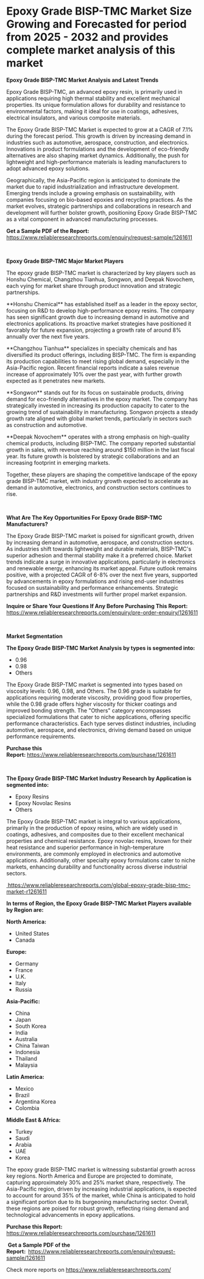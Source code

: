 <p><h1>Epoxy Grade BISP-TMC Market Size Growing and Forecasted for period from 2025 - 2032 and provides complete market analysis of this market</h1></p><p><strong>Epoxy Grade BISP-TMC Market Analysis and Latest Trends</strong></p>
<p><p>Epoxy Grade BISP-TMC, an advanced epoxy resin, is primarily used in applications requiring high thermal stability and excellent mechanical properties. Its unique formulation allows for durability and resistance to environmental factors, making it ideal for use in coatings, adhesives, electrical insulators, and various composite materials. </p><p>The Epoxy Grade BISP-TMC Market is expected to grow at a CAGR of 7.1% during the forecast period. This growth is driven by increasing demand in industries such as automotive, aerospace, construction, and electronics. Innovations in product formulations and the development of eco-friendly alternatives are also shaping market dynamics. Additionally, the push for lightweight and high-performance materials is leading manufacturers to adopt advanced epoxy solutions. </p><p>Geographically, the Asia-Pacific region is anticipated to dominate the market due to rapid industrialization and infrastructure development. Emerging trends include a growing emphasis on sustainability, with companies focusing on bio-based epoxies and recycling practices. As the market evolves, strategic partnerships and collaborations in research and development will further bolster growth, positioning Epoxy Grade BISP-TMC as a vital component in advanced manufacturing processes.</p></p>
<p><strong>Get a Sample PDF of the Report:&nbsp;</strong> <a href="https://www.reliableresearchreports.com/enquiry/request-sample/1261611?utm_campaign=3359&utm_medium=2&utm_source=Github&utm_content=ia&utm_term=03042025&utm_id=epoxy-grade-bisp-tmc">https://www.reliableresearchreports.com/enquiry/request-sample/1261611</a></p>
<p>&nbsp;</p>
<p><strong>Epoxy Grade BISP-TMC Major Market Players</strong></p>
<p><p>The epoxy grade BISP-TMC market is characterized by key players such as Honshu Chemical, Changzhou Tianhua, Songwon, and Deepak Novochem, each vying for market share through product innovation and strategic partnerships.</p><p>**Honshu Chemical** has established itself as a leader in the epoxy sector, focusing on R&D to develop high-performance epoxy resins. The company has seen significant growth due to increasing demand in automotive and electronics applications. Its proactive market strategies have positioned it favorably for future expansion, projecting a growth rate of around 8% annually over the next five years.</p><p>**Changzhou Tianhua** specializes in specialty chemicals and has diversified its product offerings, including BISP-TMC. The firm is expanding its production capabilities to meet rising global demand, especially in the Asia-Pacific region. Recent financial reports indicate a sales revenue increase of approximately 10% over the past year, with further growth expected as it penetrates new markets.</p><p>**Songwon** stands out for its focus on sustainable products, driving demand for eco-friendly alternatives in the epoxy market. The company has strategically invested in increasing its production capacity to cater to the growing trend of sustainability in manufacturing. Songwon projects a steady growth rate aligned with global market trends, particularly in sectors such as construction and automotive.</p><p>**Deepak Novochem** operates with a strong emphasis on high-quality chemical products, including BISP-TMC. The company reported substantial growth in sales, with revenue reaching around $150 million in the last fiscal year. Its future growth is bolstered by strategic collaborations and an increasing footprint in emerging markets.</p><p>Together, these players are shaping the competitive landscape of the epoxy grade BISP-TMC market, with industry growth expected to accelerate as demand in automotive, electronics, and construction sectors continues to rise.</p></p>
<p>&nbsp;</p>
<p><strong>What Are The Key Opportunities For Epoxy Grade BISP-TMC Manufacturers?</strong></p>
<p><p>The Epoxy Grade BISP-TMC market is poised for significant growth, driven by increasing demand in automotive, aerospace, and construction sectors. As industries shift towards lightweight and durable materials, BISP-TMC's superior adhesion and thermal stability make it a preferred choice. Market trends indicate a surge in innovative applications, particularly in electronics and renewable energy, enhancing its market appeal. Future outlook remains positive, with a projected CAGR of 6-8% over the next five years, supported by advancements in epoxy formulations and rising end-user industries focused on sustainability and performance enhancements. Strategic partnerships and R&D investments will further propel market expansion.</p></p>
<p><strong>Inquire or Share Your Questions If Any Before Purchasing This Report:</strong> <a href="https://www.reliableresearchreports.com/enquiry/pre-order-enquiry/1261611?utm_campaign=3359&utm_medium=2&utm_source=Github&utm_content=ia&utm_term=03042025&utm_id=epoxy-grade-bisp-tmc">https://www.reliableresearchreports.com/enquiry/pre-order-enquiry/1261611</a></p>
<p>&nbsp;</p>
<p><strong>Market Segmentation</strong></p>
<p><strong>The Epoxy Grade BISP-TMC Market Analysis by types is segmented into:</strong></p>
<p><ul><li>0.96</li><li>0.98</li><li>Others</li></ul></p>
<p><p>The Epoxy Grade BISP-TMC market is segmented into types based on viscosity levels: 0.96, 0.98, and Others. The 0.96 grade is suitable for applications requiring moderate viscosity, providing good flow properties, while the 0.98 grade offers higher viscosity for thicker coatings and improved bonding strength. The "Others" category encompasses specialized formulations that cater to niche applications, offering specific performance characteristics. Each type serves distinct industries, including automotive, aerospace, and electronics, driving demand based on unique performance requirements.</p></p>
<p><strong>Purchase this Report:&nbsp;</strong><a href="https://www.reliableresearchreports.com/purchase/1261611?utm_campaign=3359&utm_medium=2&utm_source=Github&utm_content=ia&utm_term=03042025&utm_id=epoxy-grade-bisp-tmc">https://www.reliableresearchreports.com/purchase/1261611</a></p>
<p>&nbsp;</p>
<p><strong>The Epoxy Grade BISP-TMC Market Industry Research by Application is segmented into:</strong></p>
<p><ul><li>Epoxy Resins</li><li>Epoxy Novolac Resins</li><li>Others</li></ul></p>
<p><p>The Epoxy Grade BISP-TMC market is integral to various applications, primarily in the production of epoxy resins, which are widely used in coatings, adhesives, and composites due to their excellent mechanical properties and chemical resistance. Epoxy novolac resins, known for their heat resistance and superior performance in high-temperature environments, are commonly employed in electronics and automotive applications. Additionally, other specialty epoxy formulations cater to niche markets, enhancing durability and functionality across diverse industrial sectors.</p></p>
<p><a href="https://www.reliableresearchreports.com/global-epoxy-grade-bisp-tmc-market-r1261611?utm_campaign=3359&utm_medium=2&utm_source=Github&utm_content=ia&utm_term=03042025&utm_id=epoxy-grade-bisp-tmc">&nbsp;https://www.reliableresearchreports.com/global-epoxy-grade-bisp-tmc-market-r1261611</a></p>
<p><strong>In terms of Region, the Epoxy Grade BISP-TMC Market Players available by Region are:</strong></p>
<p>
    <p> <strong> North America: </strong>
        <ul>
            <li>United States</li>
            <li>Canada</li>
        </ul>
        </p> 
    <p> <strong> Europe: </strong>
        <ul>
            <li>Germany</li>
            <li>France</li>
            <li>U.K.</li>
            <li>Italy</li>
            <li>Russia</li>
        </ul>
        </p> 
    <p> <strong> Asia-Pacific: </strong>
        <ul>
            <li>China</li>
            <li>Japan</li>
            <li>South Korea</li>
            <li>India</li>
            <li>Australia</li>
            <li>China Taiwan</li>
            <li>Indonesia</li>
            <li>Thailand</li>
            <li>Malaysia</li>
        </ul>
        </p> 
    <p> <strong> Latin America: </strong>
        <ul>
            <li>Mexico</li>
            <li>Brazil</li>
            <li>Argentina Korea</li>
            <li>Colombia</li>
        </ul>
        </p> 
    <p> <strong> Middle East & Africa: </strong>
        <ul>
            <li>Turkey</li>
            <li>Saudi</li>
            <li>Arabia</li>
            <li>UAE</li>
            <li>Korea</li>
        </ul>
    </p>
    </p>
<p><p>The epoxy grade BISP-TMC market is witnessing substantial growth across key regions. North America and Europe are projected to dominate, capturing approximately 30% and 25% market share, respectively. The Asia-Pacific region, driven by increasing industrial applications, is expected to account for around 35% of the market, while China is anticipated to hold a significant portion due to its burgeoning manufacturing sector. Overall, these regions are poised for robust growth, reflecting rising demand and technological advancements in epoxy applications.</p></p>
<p><strong>Purchase this Report: </strong><a href="https://www.reliableresearchreports.com/purchase/1261611?utm_campaign=3359&utm_medium=2&utm_source=Github&utm_content=ia&utm_term=03042025&utm_id=epoxy-grade-bisp-tmc">https://www.reliableresearchreports.com/purchase/1261611</a></p>
<p>&nbsp;<strong>Get a Sample PDF of the Report:&nbsp;&nbsp;</strong><a href="https://www.reliableresearchreports.com/enquiry/request-sample/1261611?utm_campaign=3359&utm_medium=2&utm_source=Github&utm_content=ia&utm_term=03042025&utm_id=epoxy-grade-bisp-tmc">https://www.reliableresearchreports.com/enquiry/request-sample/1261611</a></p>
<p><strong></strong></p>
<p>Check more reports on <a href="https://www.reliableresearchreports.com/?utm_campaign=3359&utm_medium=2&utm_source=Github&utm_content=ia&utm_term=03042025&utm_id=epoxy-grade-bisp-tmc">https://www.reliableresearchreports.com/</a></p>